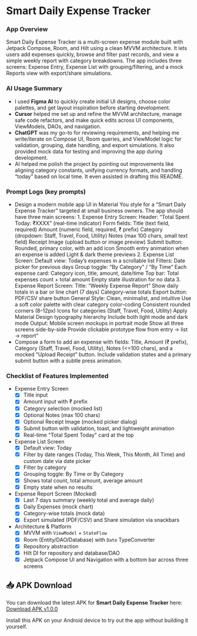 # Smart Daily Expense Tracker

### App Overview
Smart Daily Expense Tracker is a multi-screen expense module built with Jetpack Compose, Room, and Hilt using a clean MVVM architecture. It lets users add expenses quickly, browse and filter past records, and view a simple weekly report with category breakdowns.
The app includes three screens: Expense Entry, Expense List with grouping/filtering, and a mock Reports view with export/share simulations.

### AI Usage Summary
- I used **Figma AI** to quickly create initial UI designs, choose color palettes, and get layout inspiration before starting development.
- **Cursor** helped me set up and refine the MVVM architecture, manage safe code refactors, and make quick edits across UI components, ViewModels, DAOs, and navigation.
- **ChatGPT** was my go-to for reviewing requirements, and helping me write/iterate on Compose UI, Room queries, and ViewModel logic for validation, grouping, date handling, and export simulations. It also provided mock data for testing and improving the app during development.
- AI helped me polish the project by pointing out improvements like aligning category constants, unifying currency formats, and handling “today” based on local time. It even assisted in drafting this README.

### Prompt Logs (key prompts)
- Design a modern mobile app UI in Material You style for a “Smart Daily Expense Tracker” targeted at small business owners. The app should have three main screens: 1. Expense Entry Screen: Header: “Total Spent Today: ₹XXXX” (real-time indicator) Form fields: Title (text field, required) Amount (numeric field, required, ₹ prefix) Category (dropdown: Staff, Travel, Food, Utility) Notes (max 100 chars, small text field) Receipt Image (upload button or image preview) Submit button: Rounded, primary color, with an add icon Smooth entry animation when an expense is added Light & dark theme previews 2. Expense List Screen: Default view: Today’s expenses in a scrollable list Filters: Date picker for previous days Group toggle: “By Category” / “By Time” Each expense card: Category icon, title, amount, date/time Top bar: Total expenses count + total amount Empty state illustration for no data 3. Expense Report Screen: Title: “Weekly Expense Report” Show daily totals in a bar or line chart (7 days) Category-wise totals Export button: PDF/CSV share button General Style: Clean, minimalist, and intuitive Use a soft color palette with clear category color-coding Consistent rounded corners (8–12px) Icons for categories (Staff, Travel, Food, Utility) Apply Material Design typography hierarchy Include both light mode and dark mode Output: Mobile screen mockups in portrait mode Show all three screens side-by-side Provide clickable prototype flow from entry → list → report"
- Compose a form to add an expense with fields: Title, Amount (₹ prefix), Category (Staff, Travel, Food, Utility), Notes (<=100 chars), and a mocked “Upload Receipt” button. Include validation states and a primary submit button with a subtle press animation.

### Checklist of Features Implemented
- Expense Entry Screen
  - [x] Title input
  - [x] Amount input with ₹ prefix
  - [x] Category selection (mocked list)
  - [x] Optional Notes (max 100 chars)
  - [x] Optional Receipt Image (mocked picker dialog)
  - [x] Submit button with validation, toast, and lightweight animation
  - [x] Real-time "Total Spent Today" card at the top

- Expense List Screen
  - [x] Default view: Today
  - [x] Filter by date ranges (Today, This Week, This Month, All Time) and custom date via date picker
  - [x] Filter by category
  - [x] Grouping toggle: By Time or By Category
  - [x] Shows total count, total amount, average amount
  - [x] Empty state when no results
  
- Expense Report Screen (Mocked)
  - [x] Last 7 days summary (weekly total and average daily)
  - [x] Daily Expenses (mock chart)
  - [x] Category-wise totals (mock data)
  - [x] Export simulated (PDF/CSV) and Share simulation via snackbars

- Architecture & Platform
  - [x] MVVM with `ViewModel` + `StateFlow`
  - [x] Room (Entity/DAO/Database) with `Date` TypeConverter
  - [x] Repository abstraction
  - [x] Hilt DI for repository and database/DAO
  - [x] Jetpack Compose UI and Navigation with a bottom bar across three screens

## 📥 APK Download

You can download the latest APK for **Smart Daily Expense Tracker** here:  
[Download APK v1.0.0](https://github.com/animeshmandal4400/Smart_Daily_Expense_Tracker/releases/download/v1.0.0/expense_tracker.apk)

Install this APK on your Android device to try out the app without building it yourself.
